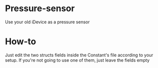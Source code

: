 # Pressure-sensor
Use your old iDevice as a pressure sensor

# How-to
Just edit the two structs fields inside the Constant's file according to your setup. 
If you're not going to use one of them, just leave the fields empty